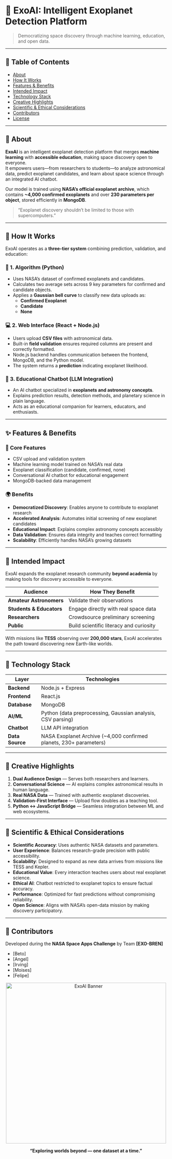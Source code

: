 # 🌌 ExoAI: Intelligent Exoplanet Detection Platform

> Democratizing space discovery through machine learning, education, and open data.

---

## 📖 Table of Contents
- [About](#about)
- [How It Works](#how-it-works)
- [Features & Benefits](#features--benefits)
- [Intended Impact](#intended-impact)
- [Technology Stack](#technology-stack)
- [Creative Highlights](#creative-highlights)
- [Scientific & Ethical Considerations](#scientific--ethical-considerations)
- [Contributors](#contributors)
- [License](#license)

---

## 🧠 About

**ExoAI** is an intelligent exoplanet detection platform that merges **machine learning** with **accessible education**, making space discovery open to everyone.  
It empowers users—from researchers to students—to analyze astronomical data, predict exoplanet candidates, and learn about space science through an integrated AI chatbot.

Our model is trained using **NASA’s official exoplanet archive**, which contains **~4,000 confirmed exoplanets** and over **230 parameters per object**, stored efficiently in **MongoDB**.

> “Exoplanet discovery shouldn’t be limited to those with supercomputers.”

---

## 🚀 How It Works

ExoAI operates as a **three-tier system** combining prediction, validation, and education:

### 🧩 1. Algorithm (Python)
- Uses NASA’s dataset of confirmed exoplanets and candidates.  
- Calculates two average sets across 9 key parameters for confirmed and candidate objects.  
- Applies a **Gaussian bell curve** to classify new data uploads as:
  - **Confirmed Exoplanet**
  - **Candidate**
  - **None**

### 💻 2. Web Interface (React + Node.js)
- Users upload **CSV files** with astronomical data.  
- Built-in **field validation** ensures required columns are present and correctly formatted.  
- Node.js backend handles communication between the frontend, MongoDB, and the Python model.  
- The system returns a **prediction** indicating exoplanet likelihood.

### 🤖 3. Educational Chatbot (LLM Integration)
- An AI chatbot specialized in **exoplanets and astronomy concepts**.  
- Explains prediction results, detection methods, and planetary science in plain language.  
- Acts as an educational companion for learners, educators, and enthusiasts.

---

## ✨ Features & Benefits

### 🔭 Core Features
- CSV upload and validation system  
- Machine learning model trained on NASA’s real data  
- Exoplanet classification (candidate, confirmed, none)  
- Conversational AI chatbot for educational engagement  
- MongoDB-backed data management  

### 🌍 Benefits
- **Democratized Discovery**: Enables anyone to contribute to exoplanet research  
- **Accelerated Analysis**: Automates initial screening of new exoplanet candidates  
- **Educational Impact**: Explains complex astronomy concepts accessibly  
- **Data Validation**: Ensures data integrity and teaches correct formatting  
- **Scalability**: Efficiently handles NASA’s growing datasets  

---

## 🌠 Intended Impact

ExoAI expands the exoplanet research community **beyond academia** by making tools for discovery accessible to everyone.

| Audience | How They Benefit |
|-----------|------------------|
| **Amateur Astronomers** | Validate their observations |
| **Students & Educators** | Engage directly with real space data |
| **Researchers** | Crowdsource preliminary screening |
| **Public** | Build scientific literacy and curiosity |

With missions like **TESS** observing over **200,000 stars**, ExoAI accelerates the path toward discovering new Earth-like worlds.

---

## 🧰 Technology Stack

| Layer | Technologies |
|-------|---------------|
| **Backend** | Node.js + Express |
| **Frontend** | React.js |
| **Database** | MongoDB |
| **AI/ML** | Python (data preprocessing, Gaussian analysis, CSV parsing) |
| **Chatbot** | LLM API integration |
| **Data Source** | NASA Exoplanet Archive (~4,000 confirmed planets, 230+ parameters) |

---

## 🎨 Creative Highlights

1. **Dual Audience Design** — Serves both researchers and learners.  
2. **Conversational Science** — AI explains complex astronomical results in human language.  
3. **Real NASA Data** — Trained with authentic exoplanet discoveries.  
4. **Validation-First Interface** — Upload flow doubles as a teaching tool.  
5. **Python ↔ JavaScript Bridge** — Seamless integration between ML and web ecosystems.  

---

## 🧮 Scientific & Ethical Considerations

- **Scientific Accuracy**: Uses authentic NASA datasets and parameters.  
- **User Experience**: Balances research-grade precision with public accessibility.  
- **Scalability**: Designed to expand as new data arrives from missions like TESS and Kepler.  
- **Educational Value**: Every interaction teaches users about real exoplanet science.  
- **Ethical AI**: Chatbot restricted to exoplanet topics to ensure factual accuracy.  
- **Performance**: Optimized for fast predictions without compromising reliability.  
- **Open Science**: Aligns with NASA’s open-data mission by making discovery participatory.

---

## 👥 Contributors

Developed during the **NASA Space Apps Challenge** by Team **[EXO-BREN]**  
- [Beto]  
- [Angel]  
- [Irving]  
- [Moises]  
- [Felipe]


<p align="center">
  <img src="assets/banner.png" width="500" alt="ExoAI Banner">
</p>

<p align="center">
  <b>“Exploring worlds beyond — one dataset at a time.”</b>
</p>
